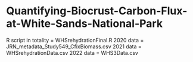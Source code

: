 # Quantifying-Biocrust-Carbon-Flux-at-White-Sands-National-Park

R script in totality = WHSrehydrationFinal.R
2020 data = JRN_metadata_Study549_CfixBiomass.csv
2021 data = WHSrehydrationData.csv
2022 data = WHS3Data.csv 
